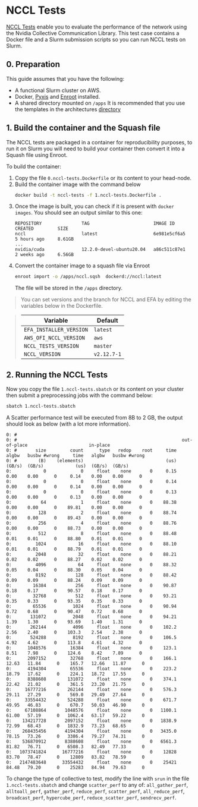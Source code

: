 # NCCL Tests

[NCCL Tests](https://github.com/NVIDIA/nccl-tests) enable you to evaluate the performance of the network using the Nvidia Collective Communication Library. This test case contains a Docker file and a Slurm submission scripts so you can run NCCL tests on Slurm.

## 0. Preparation

This guide assumes that you have the following:

- A functional Slurm cluster on AWS.
- Docker, [Pyxis](https://github.com/NVIDIA/pyxis) and [Enroot](https://github.com/NVIDIA/enroot) installed.
- A shared directory mounted on `/apps`
It is recommended that you use the templates in the architectures [directory](../../1.architectures)


## 1. Build the container and the Squash file

The NCCL tests are packaged in a container for reproducibility purposes, to run it on Slurm you will need to build your container then convert it into a Squash file using Enroot.

To build the container:

1. Copy the file `0.nccl-tests.Dockerfile` or its content to your head-node.
2. Build the container image with the command below
   ```bash
   docker build -t nccl-tests -f 1.nccl-tests.Dockerfile .
   ```
3. Once the image is built, you can check if it is present with `docker images`. You should see an output similar to this one:
   ```
   REPOSITORY               TAG                        IMAGE ID       CREATED         SIZE
   nccl                     latest                     6e981e5cf6a5   5 hours ago     8.61GB
   ...
   nvidia/cuda              12.2.0-devel-ubuntu20.04   a86c511c87e1   2 weeks ago     6.56GB
   ```
3. Convert the container image to a squash file via Enroot
   ```bash
   enroot import -o /apps/nccl.sqsh  dockerd://nccl:latest
   ```
   The file will be stored in the `/apps` directory.

> You can set versions and the branch for NCCL and EFA by editing the variables below in the Dockerfile.

> | Variable              | Default     |
> |-----------------------|-------------|
> |`EFA_INSTALLER_VERSION`| `latest`    |
> |`AWS_OFI_NCCL_VERSION` | `aws`       |
> |`NCCL_TESTS_VERSION`   | `master`    |
> |`NCCL_VERSION`         | `v2.12.7-1` |


## 2. Running the NCCL Tests

Now you copy the file `1.nccl-tests.sbatch` or its content on your cluster then submit a preprocessing jobs with the command below:

```bash
sbatch 1.nccl-tests.sbatch
```

A Scatter performance test will be executed from 8B to 2 GB, the output should look as below (with a lot more information).

```
0: #
0: #                                                              out-of-place                       in-place
0: #       size         count      type   redop    root     time   algbw   busbw #wrong     time   algbw   busbw #wrong
0: #        (B)    (elements)                               (us)  (GB/s)  (GB/s)            (us)  (GB/s)  (GB/s)
0:            0             0     float    none       0     0.15    0.00    0.00      0     0.14    0.00    0.00      0
0:            0             0     float    none       0     0.14    0.00    0.00      0     0.14    0.00    0.00      0
0:            0             0     float    none       0     0.13    0.00    0.00      0     0.13    0.00    0.00      0
0:           64             1     float    none       0    88.38    0.00    0.00      0    89.81    0.00    0.00      0
0:          128             2     float    none       0    88.74    0.00    0.00      0    89.43    0.00    0.00      0
0:          256             4     float    none       0    88.76    0.00    0.00      0    88.73    0.00    0.00      0
0:          512             8     float    none       0    88.48    0.01    0.01      0    88.80    0.01    0.01      0
0:         1024            16     float    none       0    88.10    0.01    0.01      0    88.79    0.01    0.01      0
0:         2048            32     float    none       0    88.21    0.02    0.02      0    88.27    0.02    0.02      0
0:         4096            64     float    none       0    88.32    0.05    0.04      0    88.30    0.05    0.04      0
0:         8192           128     float    none       0    88.42    0.09    0.09      0    88.24    0.09    0.09      0
0:        16384           256     float    none       0    90.87    0.18    0.17      0    90.57    0.18    0.17      0
0:        32768           512     float    none       0    93.21    0.35    0.33      0    93.35    0.35    0.33      0
0:        65536          1024     float    none       0    90.94    0.72    0.68      0    90.47    0.72    0.68      0
0:       131072          2048     float    none       0    94.21    1.39    1.30      0    93.69    1.40    1.31      0
0:       262144          4096     float    none       0    102.2    2.56    2.40      0    103.3    2.54    2.38      0
0:       524288          8192     float    none       0    106.5    4.92    4.62      0    113.8    4.61    4.32      0
0:      1048576         16384     float    none       0    123.1    8.51    7.98      0    124.6    8.42    7.89      0
0:      2097152         32768     float    none       0    166.1   12.63   11.84      0    165.7   12.66   11.87      0
0:      4194304         65536     float    none       0    223.2   18.79   17.62      0    224.1   18.72   17.55      0
0:      8388608        131072     float    none       0    374.1   22.42   21.02      0    361.5   23.20   21.75      0
0:     16777216        262144     float    none       0    576.3   29.11   27.29      0    569.0   29.49   27.64      0
0:     33554432        524288     float    none       0    671.7   49.95   46.83      0    670.7   50.03   46.90      0
0:     67108864       1048576     float    none       0   1100.1   61.00   57.19      0   1062.4   63.17   59.22      0
0:    134217728       2097152     float    none       0   1838.9   72.99   68.43      0   1832.9   73.23   68.65      0
0:    268435456       4194304     float    none       0   3435.0   78.15   73.26      0   3386.4   79.27   74.31      0
0:    536870912       8388608     float    none       0   6561.3   81.82   76.71      0   6508.3   82.49   77.33      0
0:   1073741824      16777216     float    none       0    12828   83.70   78.47      0    12809   83.82   78.59      0
0:   2147483648      33554432     float    none       0    25421   84.48   79.20      0    25283   84.94   79.63      0
```


To change the type of collective to test, modify the line with `srun` in the file `1.nccl-tests.sbatch` and change `scatter_perf` to any of: `all_gather_perf`, `alltoall_perf`, `gather_perf`, `reduce_perf`, `scatter_perf`, `all_reduce_perf`, `broadcast_perf`, `hypercube_perf`, `reduce_scatter_perf`, `sendrecv_perf`.
